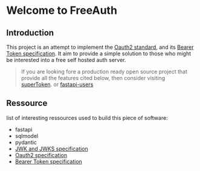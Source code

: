 # Welcome to FreeAuth 

## Introduction
This project is an attempt to implement the [Oauth2 standard](https://datatracker.ietf.org/doc/html/rfc6749),
and its [Bearer Token specification](https://datatracker.ietf.org/doc/html/rfc6750).
It aim to provide a simple solution to those who might be interested into a free self 
hosted auth server.

> If you are looking fore a production ready open source  project that provide all the
features cited below, then consider visiting [superToken]("https://supertokens.com/").
or [fastapi-users]("https://github.com/fastapi-users/fastapi-users?tab=readme-ov-file#in-a-hurry-discover-fief-the-open-source-authentication-platform")

## Ressource
list of interesting ressources used to build this piece of software:

- fastapi 
- sqlmodel
- pydantic
- [JWK and JWKS specification]("https://datatracker.ietf.org/doc/html/rfc7517")
- [Oauth2 specification](https://datatracker.ietf.org/doc/html/rfc6749)
- [Bearer Token specification](https://datatracker.ietf.org/doc/html/rfc6750)
